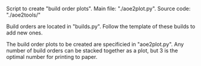
Script to create "build order plots". Main file: "./aoe2plot.py". Source code: "./aoe2tools/"

Build orders are located in "builds.py". Follow the template of these builds to add new ones. 

The build order plots to be created are specificied in "aoe2plot.py". 
Any number of build orders can be stacked together as a plot, but 3 is the optimal number for printing to paper.
